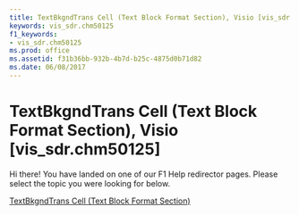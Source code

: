 ```yaml
---
title: TextBkgndTrans Cell (Text Block Format Section), Visio [vis_sdr.chm50125]
keywords: vis_sdr.chm50125
f1_keywords:
- vis_sdr.chm50125
ms.prod: office
ms.assetid: f31b36bb-932b-4b7d-b25c-4875d0b71d82
ms.date: 06/08/2017
---
```



# TextBkgndTrans Cell (Text Block Format Section), Visio [vis_sdr.chm50125]

Hi there! You have landed on one of our F1 Help redirector pages. Please select the topic you were looking for below.

[TextBkgndTrans Cell (Text Block Format Section)](http://msdn.microsoft.com/library/b2f9d317-cc42-bec5-66f9-f988bcbdcc24%28Office.15%29.aspx)

